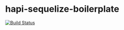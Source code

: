 # hapi-sequelize-boilerplate

[![Build Status][travis-badge]][travis-url]

[travis-badge]: https://travis-ci.org/FernandoCagale/hapi-sequelize-default.svg?branch=master
[travis-url]: https://travis-ci.org/FernandoCagale/hapi-sequelize-default
